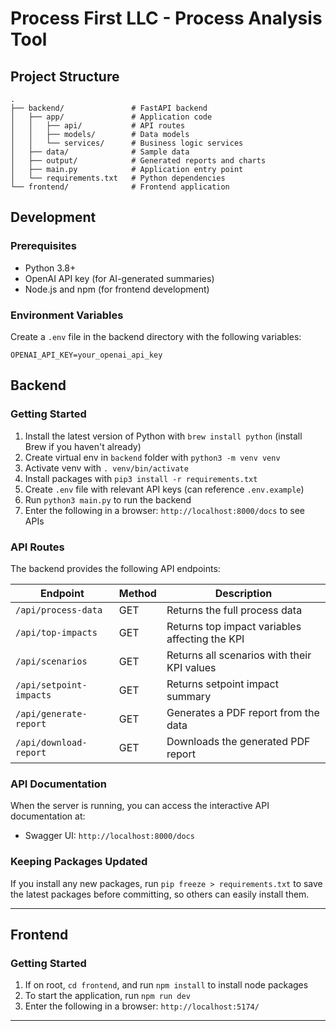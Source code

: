 # Process First LLC - Process Analysis Tool

## Project Structure
```
.
├── backend/               # FastAPI backend
│   ├── app/               # Application code
│   │   ├── api/           # API routes
│   │   ├── models/        # Data models
│   │   └── services/      # Business logic services
│   ├── data/              # Sample data
│   ├── output/            # Generated reports and charts
│   ├── main.py            # Application entry point
│   └── requirements.txt   # Python dependencies
└── frontend/              # Frontend application
```

## Development
### Prerequisites
- Python 3.8+
- OpenAI API key (for AI-generated summaries)
- Node.js and npm (for frontend development)

### Environment Variables
Create a `.env` file in the backend directory with the following variables:
```
OPENAI_API_KEY=your_openai_api_key
```

## Backend

### Getting Started
1. Install the latest version of Python with `brew install python` (install Brew if you haven't already)
2. Create virtual env in `backend` folder with `python3 -m venv venv`
3. Activate venv with `. venv/bin/activate`
4. Install packages with `pip3 install -r requirements.txt`
5. Create `.env` file with relevant API keys (can reference `.env.example`)
6. Run `python3 main.py` to run the backend
7. Enter the following in a browser: `http://localhost:8000/docs` to see APIs

### API Routes
The backend provides the following API endpoints:

| Endpoint | Method | Description |
|----------|--------|-------------|
| `/api/process-data` | GET | Returns the full process data |
| `/api/top-impacts` | GET | Returns top impact variables affecting the KPI |
| `/api/scenarios` | GET | Returns all scenarios with their KPI values |
| `/api/setpoint-impacts` | GET | Returns setpoint impact summary |
| `/api/generate-report` | GET | Generates a PDF report from the data |
| `/api/download-report` | GET | Downloads the generated PDF report |

### API Documentation

When the server is running, you can access the interactive API documentation at:
- Swagger UI: `http://localhost:8000/docs`

### Keeping Packages Updated
If you install any new packages, run `pip freeze > requirements.txt` to save the latest packages before committing, so others can easily install them.

---

## Frontend
### Getting Started
1. If on root, `cd frontend`, and run `npm install` to install node packages
2. To start the application, run `npm run dev`
3. Enter the following in a browser: `http://localhost:5174/`

---
